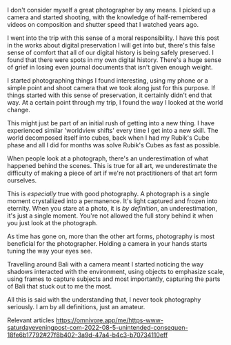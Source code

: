 

I don't consider myself a great photographer by any means. I picked up a camera and started shooting, with the knowledge of half-remembered videos on composition and shutter speed that I watched years ago.

I went into the trip with this sense of a moral responsibility. I have this post in the works about digital preservation I will get into but, there's this false sense of comfort that all of our digital history is being safely preserved. I found that there were spots in my own digital history. There's a huge sense of grief in losing even journal documents that isn't given enough weight.

I started photographing things I found interesting, using my phone or a simple point and shoot camera that we took along just for this purpose. If things started with this sense of preservation, it certainly didn't end that way. At a certain point through my trip, I found the way I looked at the world change.

This might just be part of an initial rush of getting into a new thing. I have experienced similar 'worldview shifts' every time I get into a new skill. The world decomposed itself into cubes, back when I had my Rubik's Cube phase and all I did for months was solve Rubik's Cubes as fast as possible.

When people look at a photograph, there's an underestimation of what happened behind the scenes. This is true for all art, we underestimate the difficulty of making a piece of art if we're not practitioners of that art form ourselves.

This is _especially_ true with good photography. A photograph is a single moment crystallized into a permanence. It's light captured and frozen into eternity. When you stare at a photo, it is _by definition_, an underestimation, it's just a single moment. You're not allowed the full story behind it when you just look at the photograph.

As time has gone on, more than the other art forms, photography is most beneficial for the photographer. Holding a camera in your hands starts tuning the way your eyes see.

Travelling around Bali with a camera meant I started noticing the way shadows interacted with the environment, using objects to emphasize scale, using frames to capture subjects and most importantly, capturing the parts of Bali that stuck out to me the most.

All this is said with the understanding that, I never took photography seriously. I am by all definitions, just an amateur.

Relevant articles
https://omnivore.app/me/https-www-saturdayeveningpost-com-2022-08-5-unintended-consequen-18fe6b17792#27f8b402-3a9d-47a4-b4c3-b70734110eff
